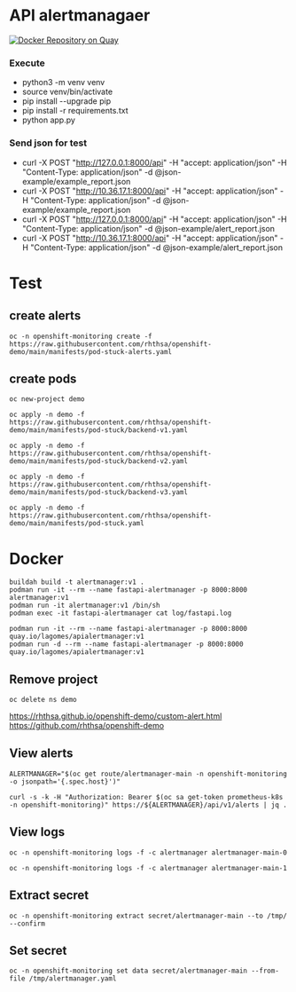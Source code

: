 # API alertmanagaer

[![Docker Repository on Quay](https://quay.io/repository/lagomes/apialertmanager/status "Docker Repository on Quay")](https://quay.io/repository/lagomes/apialertmanager)

### Execute
* python3 -m venv venv
* source venv/bin/activate
* pip install --upgrade pip
* pip install -r requirements.txt
* python app.py

### Send json for test
* curl -X POST "http://127.0.0.1:8000/api" -H  "accept: application/json" -H  "Content-Type: application/json" -d @json-example/example_report.json 
* curl -X POST "http://10.36.17.1:8000/api" -H  "accept: application/json" -H  "Content-Type: application/json" -d @json-example/example_report.json
* curl -X POST "http://127.0.0.1:8000/api" -H  "accept: application/json" -H  "Content-Type: application/json" -d @json-example/alert_report.json  
* curl -X POST "http://10.36.17.1:8000/api" -H  "accept: application/json" -H  "Content-Type: application/json" -d @json-example/alert_report.json

# Test

## create alerts
    oc -n openshift-monitoring create -f https://raw.githubusercontent.com/rhthsa/openshift-demo/main/manifests/pod-stuck-alerts.yaml 

## create pods
    oc new-project demo
    
    oc apply -n demo -f https://raw.githubusercontent.com/rhthsa/openshift-demo/main/manifests/pod-stuck/backend-v1.yaml 
    
    oc apply -n demo -f https://raw.githubusercontent.com/rhthsa/openshift-demo/main/manifests/pod-stuck/backend-v2.yaml 
    
    oc apply -n demo -f https://raw.githubusercontent.com/rhthsa/openshift-demo/main/manifests/pod-stuck/backend-v3.yaml 
    
    oc apply -n demo -f https://raw.githubusercontent.com/rhthsa/openshift-demo/main/manifests/pod-stuck.yaml


# Docker 
    buildah build -t alertmanager:v1 . 
    podman run -it --rm --name fastapi-alertmanager -p 8000:8000 alertmanager:v1
    podman run -it alertmanager:v1 /bin/sh
    podman exec -it fastapi-alertmanager cat log/fastapi.log

    podman run -it --rm --name fastapi-alertmanager -p 8000:8000 quay.io/lagomes/apialertmanager:v1
    podman run -d --rm --name fastapi-alertmanager -p 8000:8000 quay.io/lagomes/apialertmanager:v1


## Remove project
    oc delete ns demo


https://rhthsa.github.io/openshift-demo/custom-alert.html
https://github.com/rhthsa/openshift-demo    



## View alerts
    ALERTMANAGER="$(oc get route/alertmanager-main -n openshift-monitoring -o jsonpath='{.spec.host}')"

    curl -s -k -H "Authorization: Bearer $(oc sa get-token prometheus-k8s -n openshift-monitoring)" https://${ALERTMANAGER}/api/v1/alerts | jq .

## View logs 
    oc -n openshift-monitoring logs -f -c alertmanager alertmanager-main-0 

    oc -n openshift-monitoring logs -f -c alertmanager alertmanager-main-1

## Extract secret
    oc -n openshift-monitoring extract secret/alertmanager-main --to /tmp/  --confirm

## Set secret
    oc -n openshift-monitoring set data secret/alertmanager-main --from-file /tmp/alertmanager.yaml